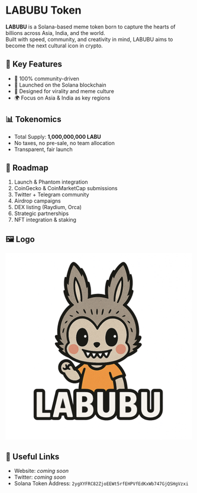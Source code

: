 # LABUBU Token

**LABUBU** is a Solana-based meme token born to capture the hearts of billions across Asia, India, and the world.  
Built with speed, community, and creativity in mind, LABUBU aims to become the next cultural icon in crypto.

## 🌟 Key Features

- 🐇 100% community-driven
- 💛 Launched on the Solana blockchain
- 🚀 Designed for virality and meme culture
- 🌍 Focus on Asia & India as key regions

## 📊 Tokenomics

- Total Supply: **1,000,000,000 LABU**
- No taxes, no pre-sale, no team allocation
- Transparent, fair launch

## 📅 Roadmap

1. Launch & Phantom integration  
2. CoinGecko & CoinMarketCap submissions  
3. Twitter + Telegram community  
4. Airdrop campaigns  
5. DEX listing (Raydium, Orca)  
6. Strategic partnerships  
7. NFT integration & staking

## 🖼️ Logo

![LABUBU Logo](./logo.png)

## 🔗 Useful Links

- Website: *coming soon*
- Twitter: *coming soon*
- Solana Token Address: `2ygXYFRC82ZjoEEWt5rfEHPVfEdKxWb747GjQSHgVzxi`
